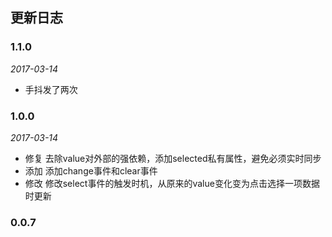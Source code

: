 ## 更新日志

### 1.1.0

*2017-03-14*

- 手抖发了两次

### 1.0.0

*2017-03-14*

- 修复 去除value对外部的强依赖，添加selected私有属性，避免必须实时同步
- 添加 添加change事件和clear事件
- 修改 修改select事件的触发时机，从原来的value变化变为点击选择一项数据时更新

### 0.0.7
